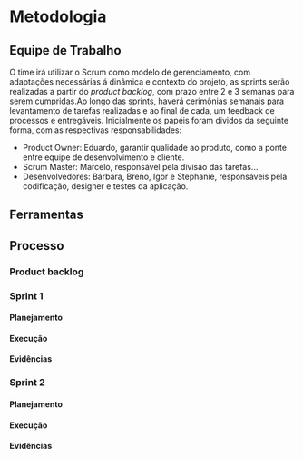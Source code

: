 
# **Metodologia**

## **Equipe de Trabalho**

O time irá utilizar o Scrum como modelo de gerenciamento, com adaptações necessárias á dinâmica e contexto do projeto, as sprints serão realizadas a partir do *product backlog*, com prazo entre 2 e 3 semanas para serem cumpridas.Ao longo das sprints, haverá cerimônias semanais para levantamento de tarefas realizadas e ao final de cada, um feedback de processos e entregáveis. Inicialmente os papéis foram dividos da seguinte forma, com as respectivas responsabilidades:
- Product Owner: Eduardo, garantir qualidade ao produto, como a ponte entre equipe de desenvolvimento e cliente.
- Scrum Master: Marcelo, responsável pela divisão das tarefas...
- Desenvolvedores: Bárbara, Breno, Igor e Stephanie, responsáveis pela codificação, designer e testes da aplicação.

## **Ferramentas** 

## **Processo**

### **Product backlog**

### **Sprint 1**

#### **Planejamento**

#### **Execução**

#### **Evidências**

### **Sprint 2**

#### **Planejamento**

#### **Execução**

#### **Evidências**

